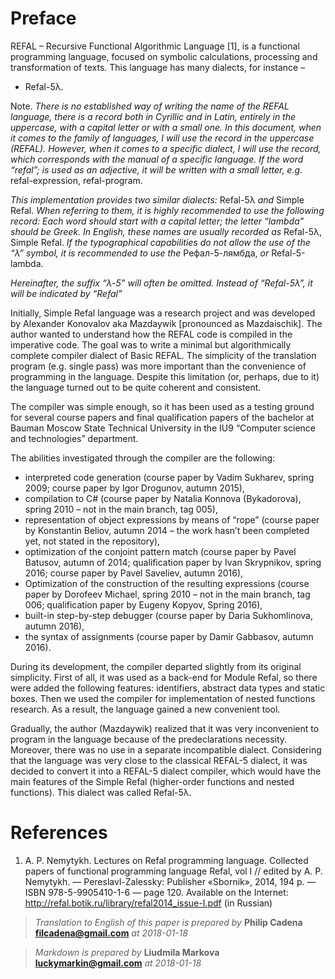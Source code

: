 # Preface

REFAL – Recursive Functional Algorithmic Language \[1], is a functional 
programming language, focused on symbolic calculations, processing and 
transformation of texts. This language has many dialects, for instance – 
- Refal-5λ.

Note. _There is no established way of writing the name of the REFAL language,
there is a record both in Cyrillic and in Latin, entirely in the uppercase, 
with a capital letter or with a small one. In this document, when it comes to
the family of languages, I will use the record in the uppercase (REFAL). 
However, when it comes to a specific dialect, I will use the record, which 
corresponds with the manual of a specific language. If the word “refal”;
is used as an adjective, it will be written with a small letter, e.g._
refal-expression, refal-program.

_This implementation provides two similar dialects:_ Refal-5λ _and_ Simple 
Refal. _When referring to them, it is highly recommended to use the following 
record: Each word should start with a capital letter; the letter 
“lambda” should be Greek. In English, these names are usually recorded
as_ Refal-5λ, Simple Refal. _If the typographical capabilities do not allow
the use of the “λ” symbol, it is recommended to use the_ Рефал-5-лямбда,
_or_ Refal-5-lambda.
 
_Hereinafter, the suffix “λ-5” will often be omitted. Instead of “Refal-5λ”,
it will be indicated by “Refal”_

Initially, Simple Refal language was a research project and was developed by 
Alexander Konovalov aka Mazdaywik \[pronounced as Mazdaischik]. The author
wanted to understand how the REFAL code is compiled in the imperative code. The
goal was to write a minimal but algorithmically complete compiler dialect of
Basic REFAL. The simplicity of the translation program (e.g. single pass) was
more important than the convenience of programming in the language. Despite
this limitation (or, perhaps, due to it) the language turned out to be quite
coherent and consistent.

The compiler was simple enough, so it has been used as a testing ground for 
several course papers and final qualification papers of the bachelor at Bauman
Moscow State Technical University in the IU9 “Computer science and technologies”
department.

The abilities investigated through the compiler are the following:

* interpreted code generation (course paper by Vadim Sukharev, spring 2009; 
  course paper by Igor Drogunov, autumn 2015),
* compilation to C# (course paper by Natalia Konnova (Bykadorova), spring 2010
  – not in the main branch, tag 005),
* representation of object expressions by means of “rope” (course paper by
  Konstantin Beliov, autumn 2014 – the work hasn’t been completed yet, not
  stated in the repository),
* optimization of the conjoint pattern match (course paper by Pavel Batusov,
  autumn of 2014; qualification paper by Ivan Skrypnikov, spring 2016; course
  paper by Pavel Saveliev, autumn 2016),
* Optimization of the construction of the resulting expressions (course paper
  by Dorofeev Michael, spring 2010 – not in the main branch, tag 006;
  qualification paper by Eugeny Kopyov, Spring 2016),
* built-in step-by-step debugger (course paper by Daria Sukhomlinova, autumn
  2016),
* the syntax of assignments (course paper by Damir Gabbasov, autumn 2016).

During its development, the compiler departed slightly from its original 
simplicity. First of all, it was used as a back-end for Module Refal, so there
were added the following features: identifiers, abstract data types and static
boxes. Then we used the compiler for implementation of nested functions 
research. As a result, the language gained a new convenient tool.

Gradually, the author (Mazdaywik) realized that it was very inconvenient to 
program in the language because of the predeclarations necessity. Moreover, 
there was no use in a separate incompatible dialect. Considering that the 
language was very close to the classical REFAL-5 dialect, it was decided to 
convert it into a REFAL-5 dialect compiler, which would have the main features 
of the Simple Refal (higher-order functions and nested functions). This dialect
was called Refal-5λ.

# References
1. A. P. Nemytykh. Lectures on Refal programming language.
   Collected papers of functional programming language Refal, vol I
   // edited by A. P. Nemytykh. — Pereslavl-Zalessky:
   Publisher «Sbornik», 2014, 194 p. — ISBN 978-5-9905410-1-6 — page 120.
   Available on the Internet: <http://refal.botik.ru/library/refal2014_issue-I.pdf>
   (in Russian)

> _Translation to English of this paper is prepared by_
> **Philip Cadena <filcadena@gmail.com>** _at 2018-01-18_

> _Markdown is prepared by_ **Liudmila Markova <luckymarkin@gmail.com>**
>  _at 2018-01-18_
